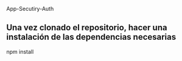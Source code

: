 App-Secutiry-Auth

## Una vez clonado el repositorio, hacer una instalación de las dependencias necesarias
npm install 

## 